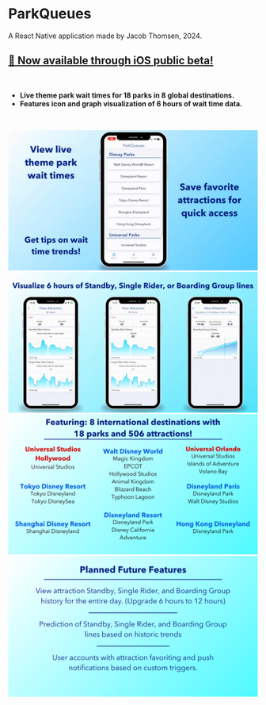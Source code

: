 
# ParkQueues

A React Native application made by Jacob Thomsen, 2024.

## [🔗 Now available through iOS public beta!](https://testflight.apple.com/join/J4RfysUu)

&nbsp;

* **Live theme park wait times for 18 parks in 8 global destinations.**
* **Features icon and graph visualization of 6 hours of wait time data.**

&nbsp;

![ParkQueues_Designs.gif](ReamdeAssets%2FParkQueues_Designs.gif)
![ParkQueues_Designs_3screens.gif](ReamdeAssets%2FParkQueues_Designs_3screens.gif)
![ParkQueues_Designs.png](ReamdeAssets%2FParkQueues_Designs.png)
![ParkQueues_Designs_future.png](ReamdeAssets%2FParkQueues_Designs_future.png)

